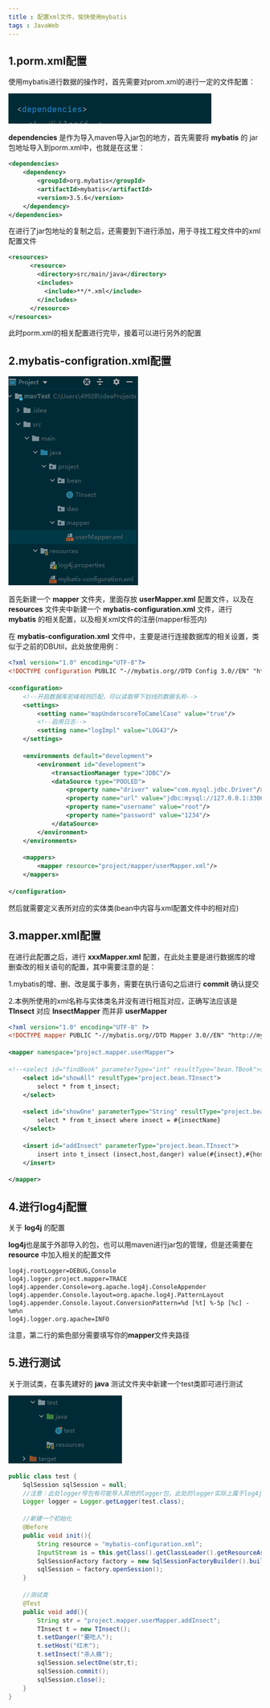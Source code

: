 ```yaml
---
title : 配置xml文件，愉快使用mybatis
tags : JavaWeb
---
```


## 1.porm.xml配置

使用mybatis进行数据的操作时，首先需要对prom.xml的进行一定的文件配置：

![img](/images/porm配置/1.png)

**dependencies** 是作为导入maven导入jar包的地方，首先需要将 **mybatis** 的 jar包地址导入到porm.xml中，也就是在这里：

```xml
<dependencies>
	<dependency>
      	<groupId>org.mybatis</groupId>
      	<artifactId>mybatis</artifactId>
      	<version>3.5.6</version>
	</dependency>
</dependencies>
```

在进行了jar包地址的复制之后，还需要到<build>下进行添加，用于寻找工程文件中的xml配置文件

```xml
<resources>
      <resource>
        <directory>src/main/java</directory>
        <includes>
          <include>**/*.xml</include>
        </includes>
      </resource>
</resources>
```

此时porm.xml的相关配置进行完毕，接着可以进行另外的配置

## 2.mybatis-configration.xml配置

![img](/images/porm配置/2.png)

首先新建一个 **mapper** 文件夹，里面存放 **userMapper.xml** 配置文件，以及在 **resources** 文件夹中新建一个 **mybatis-configuration.xml** 文件，进行 **mybatis** 的相关配置，以及相关xml文件的注册(mapper标签内)

在 **mybatis-configuration.xml** 文件中，主要是进行连接数据库的相关设置，类似于之前的DBUtil，此处放使用例：

```xml
<?xml version="1.0" encoding="UTF-8"?>
<!DOCTYPE configuration PUBLIC "-//mybatis.org//DTD Config 3.0//EN" "http://mybatis.org/dtd/mybatis-3-config.dtd">

<configuration>
    <!--开启数据库驼峰规则匹配，可以读取带下划线的数据名称-->
    <settings>
        <setting name="mapUnderscoreToCamelCase" value="true"/>
        <!--启用日志-->
        <setting name="logImpl" value="LOG4J"/>
    </settings>
    
    <environments default="development">
        <environment id="development">
            <transactionManager type="JDBC"/>
            <dataSource type="POOLED">
                <property name="driver" value="com.mysql.jdbc.Driver"/>
                <property name="url" value="jdbc:mysql://127.0.0.1:3306/mybase?useUnicode=true&amp;characterEncoding=UTF8&amp;useSSL=false&amp;serverTimezone=UTC"/>
                <property name="username" value="root"/>
                <property name="password" value="1234"/>
            </dataSource>
        </environment>
    </environments>

    <mappers>
        <mapper resource="project/mapper/userMapper.xml"/>
    </mappers>

</configuration>
```

然后就需要定义表所对应的实体类(bean中内容与xml配置文件中的相对应)

## 3.mapper.xml配置

在进行此配置之后，进行 **xxxMapper.xml** 配置，在此处主要是进行数据库的增删查改的相关语句的配置，其中需要注意的是：

1.mybatis的增、删、改是属于事务，需要在执行语句之后进行 **commit** 确认提交

2.本例所使用的xml名称与实体类名并没有进行相互对应，正确写法应该是 **TInsect** 对应 **InsectMapper** 而并非 **userMapper**

```xml
<?xml version="1.0" encoding="UTF-8" ?>
<!DOCTYPE mapper PUBLIC "-//mybatis.org//DTD Mapper 3.0//EN" "http://mybatis.org/dtd/mybatis-3-mapper.dtd">

<mapper namespace="project.mapper.userMapper">

<!--<select id="findBook" parameterType="int" resultType="bean.TBook">select * from t_book where pk_id =#{id}</select>-->
    <select id="showAll" resultType="project.bean.TInsect">
        select * from t_insect;
    </select>

    <select id="showOne" parameterType="String" resultType="project.bean.TInsect">
        select * from t_insect where insect = #{insectName}
    </select>

    <insert id="addInsect" parameterType="project.bean.TInsect">
        insert into t_insect (insect,host,danger) value(#{insect},#{host},#{danger})
    </insert>

</mapper>
```

## 4.进行log4j配置

关于 **log4j** 的配置

**log4j**也是属于外部导入的包，也可以用maven进行jar包的管理，但是还需要在 **resource** 中加入相关的配置文件

```properties
log4j.rootLogger=DEBUG,Console
log4j.logger.project.mapper=TRACE 
log4j.appender.Console=org.apache.log4j.ConsoleAppender
log4j.appender.Console.layout=org.apache.log4j.PatternLayout
log4j.appender.Console.layout.ConversionPattern=%d [%t] %-5p [%c] - %m%n
log4j.logger.org.apache=INFO
```

注意，第二行的紫色部分需要填写你的**mapper**文件夹路径

## 5.进行测试

关于测试类，在事先建好的 **java** 测试文件夹中新建一个test类即可进行测试

![img](/images/porm配置/3.png)

```java
public class test {
    SqlSession sqlSession = null;
    //注意：此处logger导包有可能导入其他的logger包，此处的logger实际上属于log4j
    Logger logger = Logger.getLogger(test.class);
    
    //新建一个初始化
    @Before
    public void init(){
        String resource = "mybatis-configuration.xml";
        InputStream is = this.getClass().getClassLoader().getResourceAsStream(resource);
        SqlSessionFactory factory = new SqlSessionFactoryBuilder().build(is);
        sqlSession = factory.openSession();
    }

    //测试类
    @Test
    public void add(){
        String str = "project.mapper.userMapper.addInsect";
        TInsect t = new TInsect();
        t.setDanger("要吃人");
        t.setHost("红木");
        t.setInsect("杀人蜂");
        sqlSession.selectOne(str,t);
        sqlSession.commit();
        sqlSession.close();
    }
}
```

